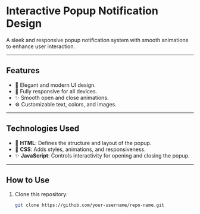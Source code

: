 # Interactive Popup Notification Design

A sleek and responsive popup notification system with smooth animations to enhance user interaction.

---

## Features
- 🌟 Elegant and modern UI design.
- 🚀 Fully responsive for all devices.
- ✨ Smooth open and close animations.
- ⚙️ Customizable text, colors, and images.

---

## Technologies Used
- 🎨 **HTML**: Defines the structure and layout of the popup.
- 🎨 **CSS**: Adds styles, animations, and responsiveness.
- ✨ **JavaScript**: Controls interactivity for opening and closing the popup.

---

## How to Use
1. Clone this repository:
   ```bash
   git clone https://github.com/your-username/repo-name.git
